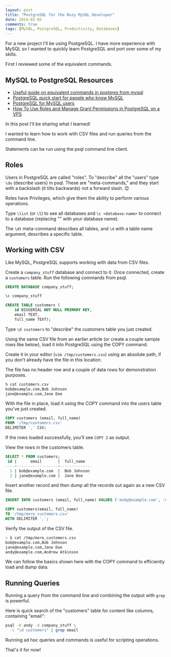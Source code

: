 ```yaml
---
layout: post
title: "PostgreSQL for the Busy MySQL Developer"
date: 2014-01-02
comments: true
tags: [MySQL, PostgreSQL, Productivity, Databases]
---
```


For a new project I'll be using PostgreSQL. I have more experience with MySQL so I wanted to quickly learn PostgreSQL and port over some of my skills.

First I reviewed some of the equivalent commands.

## MySQL to PostgreSQL Resources

* [Useful guide on equivalent commands in postgres from mysql](http://granjow.net/postgresql.html)
* [PostgreSQL quick start for people who know MySQL](http://clarkdave.net/2012/08/postgres-quick-start-for-people-who-know-mysql/)
* [PostgreSQL for MySQL users](http://www.coderholic.com/postgresql-for-mysql-users/)
* [How To Use Roles and Manage Grant Permissions in PostgreSQL on a VPS](https://www.digitalocean.com/community/articles/how-to-use-roles-and-manage-grant-permissions-in-postgresql-on-a-vps--2)

In this post I'll be sharing what I learned!

I wanted to learn how to work with CSV files and run queries from the command line.

Statements can be run using the psql command line client.

## Roles

Users in PostgreSQL are called "roles". To "describe" all the "users" type `\du` (describe users) in psql. These are "meta-commands," and they start with a backslash (it tilts backwards) not a forward slash. 😊

Roles have Privileges, which give them the ability to perform various operations.

Type `\list` (or `\l`) to see all databases and `\c <database-name>` to connect to a database (replacing "<database-name>" with your database name).

The `\dt` meta-command describes all tables, and `\d` with a table name argument, describes a specific table.

## Working with CSV

Like MySQL, PostgreSQL supports working with data from CSV files.

Create a `company_stuff` database and connect to it. Once connected, create a `customers` table. Run the following commands from psql.

```sql
CREATE DATABASE company_stuff;

\c company_stuff

CREATE TABLE customers (
    id BIGSERIAL NOT NULL PRIMARY KEY,
    email TEXT,
    full_name TEXT);
```

Type `\d customers` to "describe" the customers table you just created.

Using the same CSV file from an earlier article (or create a couple sample rows like below), load it into PostgreSQL using the COPY command.

Create it in your editor (`vim /tmp/customers.csv`) using an absolute path, if you don't already have the file in this location.

The file has no header row and a couple of data rows for demonstration purposes.

```bash
% cat customers.csv
bob@example.com,Bob Johnson
jane@example.com,Jane Doe
```

With the file in place, load it using the COPY command into the users table you've just created.

```sql
COPY customers (email, full_name)
FROM '/tmp/customers.csv'
DELIMITER ',' CSV;
```

If the rows loaded successfully, you'll see `COPY 2` as output.

View the rows in the customers table.

```sql
SELECT * FROM customers;
 id |      email       |  full_name
----+------------------+--------------
  1 | bob@example.com  |  Bob Johnson
  2 | jane@example.com |  Jane Doe
```

Insert another record and then dump all the records out again as a new CSV file.

```sql
INSERT INTO customers (email, full_name) VALUES ('andy@example.com', 'Andrew Atkinson');

COPY customers(email, full_name)
TO '/tmp/more_customers.csv'
WITH DELIMITER ',';
```

Verify the output of the CSV file.

```bash
~ $ cat /tmp/more_customers.csv
bob@example.com,Bob Johnson
jane@example.com,Jane Doe
andy@example.com,Andrew Atkinson
```

We can follow the basics shown here with the COPY command to efficiently load and dump data.

## Running Queries

Running a query from the command line and combining the output with `grep` is powerful.

Here is quick search of the "customers" table for content like columns, containing "email":

``` bash
psql -U andy -d company_stuff \
  -c "\d customers" | grep email
```

Running ad hoc queries and commands is useful for scripting operations.

That's it for now!

